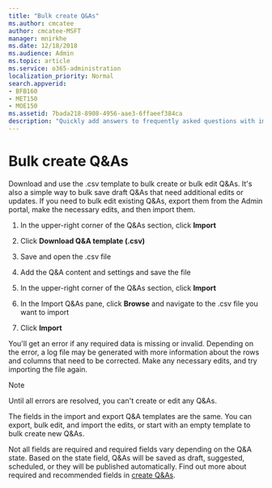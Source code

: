 ```yaml
---
title: "Bulk create Q&As"
ms.author: cmcatee
author: cmcatee-MSFT
manager: mnirkhe
ms.date: 12/18/2018
ms.audience: Admin
ms.topic: article
ms.service: o365-administration
localization_priority: Normal
search.appverid:
- BFB160
- MET150
- MOE150
ms.assetid: 7bada218-8908-4956-aae3-6ffaeef384ca
description: "Quickly add answers to frequently asked questions with import tools in the Microsoft Search Admin portal"
---
```


# Bulk create Q&As

Download and use the .csv template to bulk create or bulk edit Q&As. It's also a simple way to bulk save draft Q&As that need additional edits or updates. If you need to bulk edit existing Q&As, export them from the Admin portal, make the necessary edits, and then import them.
  
1. In the upper-right corner of the Q&As section, click **Import**
    
2. Click **Download Q&A template (.csv)**
    
3. Save and open the .csv file
    
4. Add the Q&A content and settings and save the file
    
5. In the upper-right corner of the Q&As section, click **Import**
    
6. In the Import Q&As pane, click **Browse** and navigate to the .csv file you want to import 
    
7. Click **Import**
    
You'll get an error if any required data is missing or invalid. Depending on the error, a log file may be generated with more information about the rows and columns that need to be corrected. Make any necessary edits, and try importing the file again.
  
> [!NOTE]
> Until all errors are resolved, you can't create or edit any Q&As. 
  
The fields in the import and export Q&A templates are the same. You can export, bulk edit, and import the edits, or start with an empty template to bulk create new Q&As.
  
Not all fields are required and required fields vary depending on the Q&A state. Based on the state field, Q&As will be saved as draft, suggested, scheduled, or they will be published automatically. Find out more about required and recommended fields in [create Q&As](create-qas.md).

  

